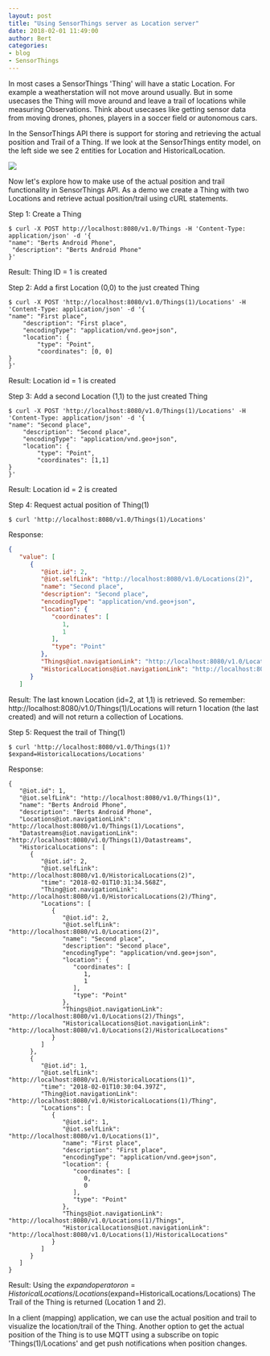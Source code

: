 ```yaml
---
layout: post
title: "Using SensorThings server as Location server"
date: 2018-02-01 11:49:00
author: Bert
categories: 
- blog
- SensorThings
---
```

In most cases a SensorThings 'Thing' will have a static Location. For example a weatherstation will not move around usually. But in some usecases the Thing will move 
around and leave a trail of locations while measuring Observations. Think about usecases like getting sensor data from moving drones, phones, players in a soccer field or autonomous cars.

In the SensorThings API there is support for storing and retrieving the actual position and Trail of a Thing.
If we look at the SensorThings entity model, on the left side we see 2 entities for Location and HistoricalLocation.

<img src="../../../assets/img/blog/SensorThings_API_data_model_locations.png">

Now let's explore how to make use of the actual position and trail functionality in SensorThings API. As a demo we create a Thing with two Locations and retrieve actual position/trail using cURL statements.

Step 1: Create a Thing

```
$ curl -X POST http://localhost:8080/v1.0/Things -H 'Content-Type: application/json' -d '{
"name": "Berts Android Phone",
 "description": "Berts Android Phone"
}'
```

Result: Thing ID = 1 is created

Step 2: Add a first Location (0,0) to the just created Thing

```
$ curl -X POST 'http://localhost:8080/v1.0/Things(1)/Locations' -H 'Content-Type: application/json' -d '{
"name": "First place",
    "description": "First place",
    "encodingType": "application/vnd.geo+json",
    "location": {
        "type": "Point",
        "coordinates": [0, 0]
}
}'
```

Result: Location id = 1 is created

Step 3: Add a second Location (1,1) to the just created Thing

```
$ curl -X POST 'http://localhost:8080/v1.0/Things(1)/Locations' -H 'Content-Type: application/json' -d '{
"name": "Second place",
    "description": "Second place",
    "encodingType": "application/vnd.geo+json",
    "location": {
        "type": "Point",
        "coordinates": [1,1]
}
}'
```
Result: Location id = 2 is created

Step 4: Request actual position of Thing(1)

```
$ curl 'http://localhost:8080/v1.0/Things(1)/Locations'
```

Response:

```json
{
   "value": [
      {
         "@iot.id": 2,
         "@iot.selfLink": "http://localhost:8080/v1.0/Locations(2)",
         "name": "Second place",
         "description": "Second place",
         "encodingType": "application/vnd.geo+json",
         "location": {
            "coordinates": [
               1,
               1
            ],
            "type": "Point"
         },
         "Things@iot.navigationLink": "http://localhost:8080/v1.0/Locations(2)/Things",
         "HistoricalLocations@iot.navigationLink": "http://localhost:8080/v1.0/Locations(2)/HistoricalLocations"
      }
   ]
```

Result: The last known Location (id=2, at 1,1) is retrieved. So remember: http://localhost:8080/v1.0/Things(1)/Locations will return 1 location (the last created) and will not return a collection of Locations.

Step 5: Request the trail of Thing(1)

```
$ curl 'http://localhost:8080/v1.0/Things(1)?$expand=HistoricalLocations/Locations'
```

Response:

```
{
   "@iot.id": 1,
   "@iot.selfLink": "http://localhost:8080/v1.0/Things(1)",
   "name": "Berts Android Phone",
   "description": "Berts Android Phone",
   "Locations@iot.navigationLink": "http://localhost:8080/v1.0/Things(1)/Locations",
   "Datastreams@iot.navigationLink": "http://localhost:8080/v1.0/Things(1)/Datastreams",
   "HistoricalLocations": [
      {
         "@iot.id": 2,
         "@iot.selfLink": "http://localhost:8080/v1.0/HistoricalLocations(2)",
         "time": "2018-02-01T10:31:34.568Z",
         "Thing@iot.navigationLink": "http://localhost:8080/v1.0/HistoricalLocations(2)/Thing",
         "Locations": [
            {
               "@iot.id": 2,
               "@iot.selfLink": "http://localhost:8080/v1.0/Locations(2)",
               "name": "Second place",
               "description": "Second place",
               "encodingType": "application/vnd.geo+json",
               "location": {
                  "coordinates": [
                     1,
                     1
                  ],
                  "type": "Point"
               },
               "Things@iot.navigationLink": "http://localhost:8080/v1.0/Locations(2)/Things",
               "HistoricalLocations@iot.navigationLink": "http://localhost:8080/v1.0/Locations(2)/HistoricalLocations"
            }
         ]
      },
      {
         "@iot.id": 1,
         "@iot.selfLink": "http://localhost:8080/v1.0/HistoricalLocations(1)",
         "time": "2018-02-01T10:30:04.397Z",
         "Thing@iot.navigationLink": "http://localhost:8080/v1.0/HistoricalLocations(1)/Thing",
         "Locations": [
            {
               "@iot.id": 1,
               "@iot.selfLink": "http://localhost:8080/v1.0/Locations(1)",
               "name": "First place",
               "description": "First place",
               "encodingType": "application/vnd.geo+json",
               "location": {
                  "coordinates": [
                     0,
                     0
                  ],
                  "type": "Point"
               },
               "Things@iot.navigationLink": "http://localhost:8080/v1.0/Locations(1)/Things",
               "HistoricalLocations@iot.navigationLink": "http://localhost:8080/v1.0/Locations(1)/HistoricalLocations"
            }
         ]
      }
   ]
}
```

Result: Using the $expand operator on =HistoricalLocations/Locations ($expand=HistoricalLocations/Locations) The Trail of the Thing is returned (Location 1 and 2). 

In a client (mapping) application, we can use the actual position and trail to visualize the location/trail of the Thing. Another option to get the actual position of the Thing is to use MQTT using a subscribe on topic 'Things(1)/Locations' and get push notifications when position changes. 











